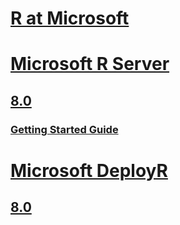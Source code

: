 # [R at Microsoft](index.md)
# [Microsoft R Server]()
## [8.0]()
### [Getting Started Guide](rserver/8.0/rserver-getting-started.md)
# [Microsoft DeployR]()
## [8.0]()
